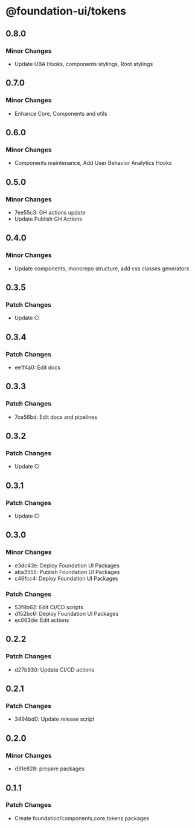# @foundation-ui/tokens

## 0.8.0

### Minor Changes

- Update UBA Hooks, components stylings, Root stylings

## 0.7.0

### Minor Changes

- Enhance Core, Components and utils

## 0.6.0

### Minor Changes

- Components maintenance, Add User Behavior Analytics Hooks

## 0.5.0

### Minor Changes

- 7ee55c3: GH actions update
- Update Publish GH Actions

## 0.4.0

### Minor Changes

- Update components, monorepo structure, add css classes generators

## 0.3.5

### Patch Changes

- Update CI

## 0.3.4

### Patch Changes

- ee1f4a0: Edit docs

## 0.3.3

### Patch Changes

- 7ce56bd: Edit docs and pipelines

## 0.3.2

### Patch Changes

- Update CI

## 0.3.1

### Patch Changes

- Update CI

## 0.3.0

### Minor Changes

- e3dc43e: Deploy Foundation UI Packages
- aba3555: Publish Foundation UI Packages
- c46fcc4: Deploy Foundation UI Packages

### Patch Changes

- 53f8b62: Edit CI/CD scripts
- d152bc6: Deploy Foundation UI Packages
- ec063de: Edit actions

## 0.2.2

### Patch Changes

- d27b930: Update CI/CD actions

## 0.2.1

### Patch Changes

- 3494bd0: Update release script

## 0.2.0

### Minor Changes

- d31e828: prepare packages

## 0.1.1

### Patch Changes

- Create foundation/components,core,tokens packages

